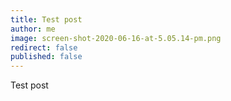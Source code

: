 ```yaml
---
title: Test post
author: me
image: screen-shot-2020-06-16-at-5.05.14-pm.png
redirect: false
published: false
---
```

Test post